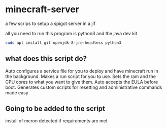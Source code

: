 # minecraft-server

a few scrips to setup a spigot server in a jif

all you need to run this program is python3 and the java dev kit

``` bash
sudo apt install git openjdk-8-jre-headless python3
```

## what does this script do?

Auto configures a service file for you to deploy and have minecraft run in the background.
Makes a run script for you to use.
Sets the ram and the CPU cores to what you want to give them.
Auto accepts the EULA before boot.
Generates custom scripts for resetting and administrative commands made easy

## Going to be added to the script

install of mcron
detected if requirements  are met
